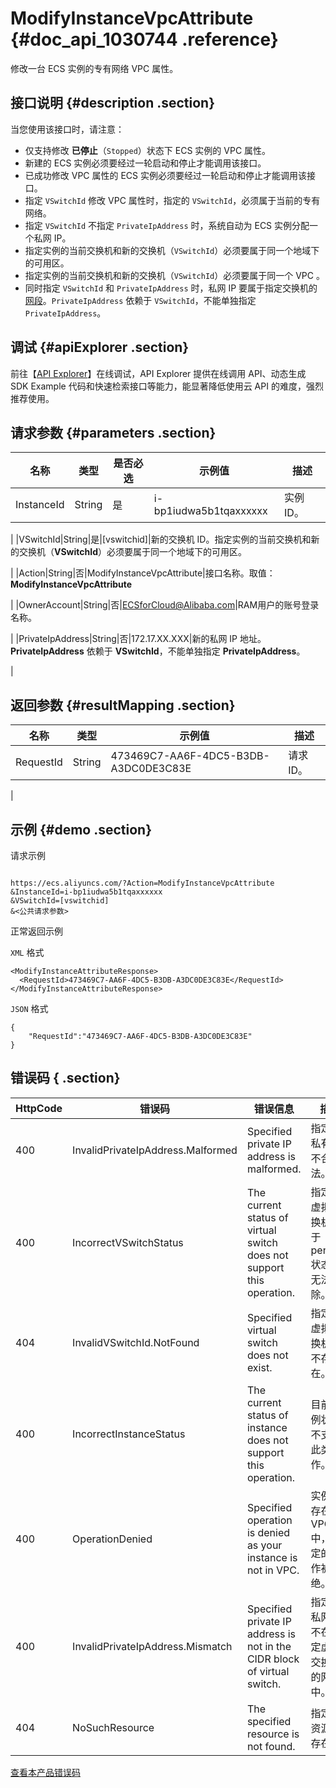 # ModifyInstanceVpcAttribute {#doc_api_1030744 .reference}

修改一台 ECS 实例的专有网络 VPC 属性。

## 接口说明 {#description .section}

当您使用该接口时，请注意：

-   仅支持修改 **已停止**（`Stopped`）状态下 ECS 实例的 VPC 属性。
-   新建的 ECS 实例必须要经过一轮启动和停止才能调用该接口。
-   已成功修改 VPC 属性的 ECS 实例必须要经过一轮启动和停止才能调用该接口。
-   指定 `VSwitchId` 修改 VPC 属性时，指定的 `VSwitchId`，必须属于当前的专有网络。
-   指定 `VSwitchId` 不指定 `PrivateIpAddress` 时，系统自动为 ECS 实例分配一个私网 IP。
-   指定实例的当前交换机和新的交换机（`VSwitchId`）必须要属于同一个地域下的可用区。
-   指定实例的当前交换机和新的交换机（`VSwitchId`）必须要属于同一个 VPC 。
-   同时指定 `VSwitchId` 和 `PrivateIpAddress` 时，私网 IP 要属于指定交换机的 [网段](~~34217~~)。`PrivateIpAddress` 依赖于 `VSwitchId`，不能单独指定 `PrivateIpAddress`。

## 调试 {#apiExplorer .section}

前往【[API Explorer](https://api.aliyun.com/#product=Ecs&api=ModifyInstanceVpcAttribute)】在线调试，API Explorer 提供在线调用 API、动态生成 SDK Example 代码和快速检索接口等能力，能显著降低使用云 API 的难度，强烈推荐使用。

## 请求参数 {#parameters .section}

|名称|类型|是否必选|示例值|描述|
|--|--|----|---|--|
|InstanceId|String|是|i-bp1iudwa5b1tqaxxxxxx|实例 ID。

 |
|VSwitchId|String|是|\[vswitchid\]|新的交换机 ID。指定实例的当前交换机和新的交换机（**VSwitchId**）必须要属于同一个地域下的可用区。

 |
|Action|String|否|ModifyInstanceVpcAttribute|接口名称。取值：**ModifyInstanceVpcAttribute**

 |
|OwnerAccount|String|否|ECSforCloud@Alibaba.com|RAM用户的账号登录名称。

 |
|PrivateIpAddress|String|否|172.17.XX.XXX|新的私网 IP 地址。**PrivateIpAddress** 依赖于 **VSwitchId**，不能单独指定 **PrivateIpAddress**。

 |

## 返回参数 {#resultMapping .section}

|名称|类型|示例值|描述|
|--|--|---|--|
|RequestId|String|473469C7-AA6F-4DC5-B3DB-A3DC0DE3C83E|请求 ID。

 |

## 示例 {#demo .section}

请求示例

``` {#request_demo}

https://ecs.aliyuncs.com/?Action=ModifyInstanceVpcAttribute
&InstanceId=i-bp1iudwa5b1tqaxxxxxx
&VSwitchId=[vswitchid]
&<公共请求参数>

```

正常返回示例

`XML` 格式

``` {#xml_return_success_demo}
<ModifyInstanceAttributeResponse>
  <RequestId>473469C7-AA6F-4DC5-B3DB-A3DC0DE3C83E</RequestId>
</ModifyInstanceAttributeResponse>

```

`JSON` 格式

``` {#json_return_success_demo}
{
	"RequestId":"473469C7-AA6F-4DC5-B3DB-A3DC0DE3C83E"
}
```

## 错误码 { .section}

|HttpCode|错误码|错误信息|描述|
|--------|---|----|--|
|400|InvalidPrivateIpAddress.Malformed|Specified private IP address is malformed.|指定的私有IP不合法。|
|400|IncorrectVSwitchStatus|The current status of virtual switch does not support this operation.|指定的虚拟交换机处于pending状态，无法删除。|
|404|InvalidVSwitchId.NotFound|Specified virtual switch does not exist.|指定的虚拟交换机ID不存在。|
|400|IncorrectInstanceStatus|The current status of instance does not support this operation.|目前实例状态不支持此类操作。|
|400|OperationDenied|Specified operation is denied as your instance is not in VPC.|实例不存在于 VPC 中，指定的操作被拒绝。|
|400|InvalidPrivateIpAddress.Mismatch|Specified private IP address is not in the CIDR block of virtual switch.|指定的私网IP不在指定虚拟交换机的网段中。|
|404|NoSuchResource|The specified resource is not found.|指定的资源不存在|

[查看本产品错误码](https://error-center.aliyun.com/status/product/Ecs)

